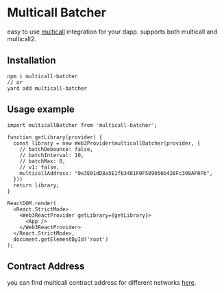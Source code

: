 # Multicall Batcher

easy to use [multicall](https://github.com/makerdao/multicall) integration for your dapp.
supports both multicall and multicall2.

## Installation

```
npm i multicall-batcher
// or
yard add multicall-batcher
```

## Usage example

```
import multicallBatcher from 'multicall-batcher';

function getLibrary(provider) {
  const library = new Web3Provider(multicallBatcher(provider, {
    // batchDebounce: false,
    // batchInterval: 10,
    // batchMax: 0,
    // v1: false,
    multicallAddress: "0x3E01dD8a5E1fb3481F0F589056b428Fc308AF0Fb",
  }))
  return library;
}

ReactDOM.render(
  <React.StrictMode>
    <Web3ReactProvider getLibrary={getLibrary}>
      <App /> 
    </Web3ReactProvider>
  </React.StrictMode>,
  document.getElementById('root')
);
```

## Contract Address

you can find multicall contract address for different networks [here](https://github.com/makerdao/multicall#multicall2-contract-addresses).
